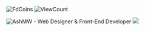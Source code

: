![FdCoins](https://home.fordiscord.com/api/badges/profile/ashmw?style=flat&data=fdcoins)
![ViewCount](https://profile-counter.glitch.me/AshMW/count.svg)

![AshMW - Web Designer &amp; Front-End Developer](https://discord.mx/yZIlFEittG.png)
<img src="https://wakatime.com/share/@458c1bc4-303d-42bd-b0dd-28a5bbf10987/bb7d11bd-c5cd-4d86-a167-0520e6341cc5.png" />
